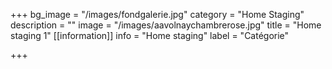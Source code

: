 +++
bg_image = "/images/fondgalerie.jpg"
category = "Home Staging"
description = ""
image = "/images/aavolnaychambrerose.jpg"
title = "Home staging 1"
[[information]]
info = "Home staging"
label = "Catégorie"

+++
